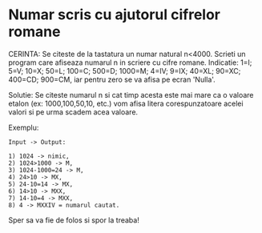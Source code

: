 # Numar scris cu ajutorul cifrelor romane
CERINTA:
Se citeste de la tastatura un numar natural n<4000. Scrieti un program care afiseaza
numarul n in scriere cu cifre romane.
Indicatie: 1=I; 5=V; 10=X; 50=L; 100=C; 500=D; 1000=M;
4=IV; 9=IX; 40=XL; 90=XC; 400=CD; 900=CM, iar pentru zero se va afisa pe ecran 'Nulla'.

Solutie: 
Se citeste numarul n si cat timp acesta este mai mare ca o valoare etalon (ex: 1000,100,50,10, etc.)
vom afisa litera corespunzatoare acelei valori si pe urma scadem acea valoare.

Exemplu:
```
Input -> Output:
                    
1) 1024 -> nimic,
2) 1024>1000 -> M,
3) 1024-1000=24 -> M,
4) 24>10 -> MX,
5) 24-10=14 -> MX,
6) 14>10 -> MXX,
7) 14-10=4 -> MXX,
8) 4 -> MXXIV = numarul cautat.
```
Sper sa va fie de folos si spor la treaba!
